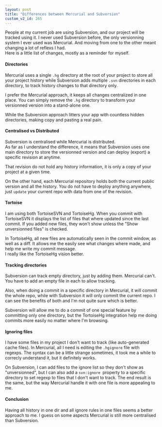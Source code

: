 ```yaml
---
layout: post
title: "Differences between Mercurial and Subversion"
custom_v2_id: 265
---
```


<p>People at my current job are using Subversion, and our project will be tracked using it. I never used Subversion before, the only versionning system I ever used was Mercurial. And moving from one to the other meant changing a lot of reflexs I had.<br />Here is a little list of changes, mostly as a reminder for myself.</p>
<h4>Directories</h4>
<p>Mercurial uses a single <code>.hg</code> directory at the root of your project to store all your project history while Subversion adds multiple <code>.svn</code> directories in each directory, to track history changes to that directory only.</p>
<p>I prefer the Mercurial approach, it keeps all changes centralized in one place. You can simply remove the <code>.hg</code> directory to transform your versionned version into a stand-alone one.</p>
<p>While the Subversion approach litters your app with countless hidden directories, making copy and pasting a real pain.</p>
<h4>Centralised vs Distributed</h4>
<p>Subversion is centralised while Mercurial is distributed. <br />As far as I understand the difference, it means that Subversion uses one main directory to store the versionned version and can deploy (export) a specific revision at anytime.</p>
<p>That revision do not hold any history information, it is only a copy of your project at a given time.</p>
<p>On the other hand, each Mercurial repository holds both the current public version and all the history. You do not have to deploy anything anywhere, just <code>update</code> your current repo with data from one of the revision.</p>
<h4>Tortoise</h4>
<p>I am using both TortoiseSVN and TortoiseHg. When you commit with TortoiseSVN it displays the list of files that where updated since the last commit. If you added new files, they won't show unless the "Show unversionned files" is checked.</p>
<p>In TortoiseHg, all new files are automatically seen in the commit window, as well as a diff. It allows me the easily see what changes where made, and help me write my commit message. <br />I really like the TortoiseHg vision better.</p>
<h4>Tracking directories</h4>
<p>Subversion can track empty directory, just by adding them. Mercurial can't. You have to add an empty file in each to allow tracking.</p>
<p>Also, when doing a commit in a specific directory in Mercurial, it will commit the whole repo, while with Subversion it will only commit the current repo. I can see the benefits of both and I'm not quite sure which is better.</p>
<p>Subversion will allow me to do a commit of one special feature by committing only one directory, but the TortoiseHg integration help me doing commits more easily no matter where I'm browsing.</p>
<h4>Ignoring files</h4>
<p>I have some files in my project I don't want to track (like auto-generated cache files). In Mercurial, all I need is editing the <code>.hgignore</code> file with regexps. The syntax can be a little strange sometimes, it took me a while to correcly understand it, but it definitely works.</p>
<p>On Subversion, I can add files to the ignore list so they don't show as "unversionned", but I can also add a <code>svn:ignore </code>property to a specific directory to set regexp to files that I don't want to track. The end result is the same, but the way Mercurial handle it with one file is more appealing to me.</p>
<h4>Conclusion</h4>
<p>Having all history in one dir and all ignore rules in one files seems a better approach to me. I guess on some aspects Mercurial is still more centralised than Subversion.</p>